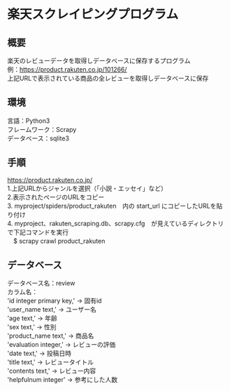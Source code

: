 # 楽天スクレイピングプログラム

## 概要
楽天のレビューデータを取得しデータベースに保存するプログラム  
例：https://product.rakuten.co.jp/101266/  
上記URLで表示されている商品の全レビューを取得しデータベースに保存

## 環境
言語：Python3  
フレームワーク：Scrapy  
データベース：sqlite3  

## 手順
https://product.rakuten.co.jp/  
1.上記URLからジャンルを選択（「小説・エッセイ」など）  
2.表示されたページのURLをコピー  
3. myproject/spiders/product_rakuten　内の start_url にコピーしたURLを貼り付け  
4. myproject、rakuten_scraping.db、scrapy.cfg　が見えているディレクトリで下記コマンドを実行  
　$ scrapy crawl product_rakuten  

## データベース
データベース名：review  
カラム名：  
 'id integer primary key,' → 固有id  
 'user_name text,' → ユーザー名  
 'age text,' → 年齢  
 'sex text,' → 性別  
 'product_name text,' → 商品名  
 'evaluation integer,' → レビューの評価  
 'date text,' → 投稿日時  
 'title text,' → レビュータイトル  
 'contents text,' → レビュー内容  
 'helpfulnum integer' → 参考にした人数  
